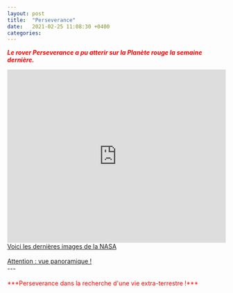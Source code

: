 ```yaml
---
layout: post
title:  "Perseverance"
date:   2021-02-25 11:08:30 +0400
categories: 
---
```



<span style="color: red">***Le rover Perseverance a pu atterir sur la Planète rouge la semaine dernière.***</span>
<br>
<iframe src='https://mars.nasa.gov/embed/25651/' width='100%' height='400'  scrolling='no' frameborder='0'></iframe>
<br>
<span><a href="https://www.nasa.gov/perseverance" target="_blank">Voici les dernières images de la NASA</a></span>
<br/><br>
<span><a href="https://www.nasa.gov/sites/default/files/thumbnails/image/pia2464-mastcam-zs_first_360-degree_panorama2.jpg" target="_blank">Attention : vue panoramique !</a></span><br>
---
<br/><br>
<span style="color: red">***Perseverance dans la recherche d'une vie extra-terrestre !***</span>



